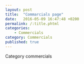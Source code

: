 ```yaml
---
layout: post
title:  "Commarcials page"
date:   2016-05-09 16:47:48 +0200
permalink: /:title.phtml
categories: 
    - Commercials
category: Commercials
published: true
---
```

Category commercials